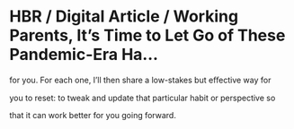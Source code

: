 # HBR / Digital Article / Working Parents, It’s Time to Let Go of These Pandemic-Era Ha…

for you. For each one, I’ll then share a low-stakes but eﬀective way for

you to reset: to tweak and update that particular habit or perspective so

that it can work better for you going forward.
